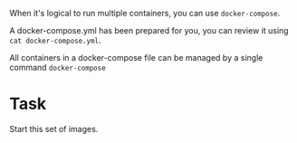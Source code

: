 When it's logical to run multiple containers, you can use `docker-compose`.

A docker-compose.yml has been prepared for you, you can review it using `cat docker-compose.yml`.

All containers in a docker-compose file can be managed by a single command `docker-compose`

# Task

Start this set of images.
